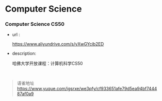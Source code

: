 # Computer Science
<h3>Computer Science CS50</h3>
<ul>
<li>
<p>url :</p>
<p><a href="https://www.aliyundrive.com/s/yXwGYcib2ED" target="_blank">https://www.aliyundrive.com/s/yXwGYcib2ED</a></p>
</li>
<li>
<p>description:</p>
<p>哈佛大学开放课程：计算机科学CS50</p>
</li>
</ul>

<br>
  
> 语雀地址 https://www.yuque.com/igsrxe/we3pfy/cf933651afe79d5ea94bf744487af0a9